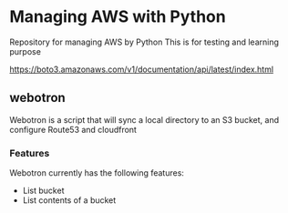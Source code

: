 # Managing AWS with Python
Repository for managing AWS by Python
This is for testing and learning purpose

https://boto3.amazonaws.com/v1/documentation/api/latest/index.html

## webotron

Webotron is a script that will sync a local directory to an S3 bucket, and configure Route53 and cloudfront

### Features

Webotron currently has the following features:

- List bucket
- List contents of a bucket 
